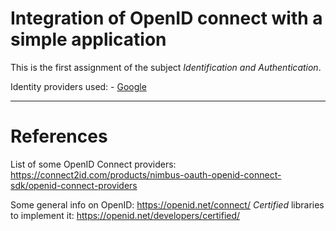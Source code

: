 # Integration of OpenID connect with a simple application

This is the first assignment of the subject _Identification and Authentication_.




Identity providers used:
	- [Google](https://developers.google.com/identity/protocols/OpenIDConnect#authenticatingtheuser)


-----------------------------------------------------------------------------------------

# References

List of some OpenID Connect providers: https://connect2id.com/products/nimbus-oauth-openid-connect-sdk/openid-connect-providers

Some general info on OpenID: https://openid.net/connect/
_Certified_ libraries to implement it: https://openid.net/developers/certified/


